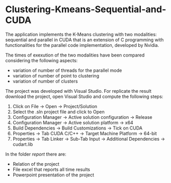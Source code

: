 # Clustering-Kmeans-Sequential-and-CUDA

The application implements the K-Means clustering with two modalities: sequential and parallel in CUDA that is an extension of C programming with functionalities for the parallel code implementation, developed by Nvidia.

The times of exexution of the two modalities have been compared considering the following aspects:
- variation of number of threads for the parallel mode
- variation of number of point to clustering
- variation of number of clusters

The project was developed with Visual Studio. For replicate the result download the project, open Visual Studio and compute the following steps:
1. Click on File -> Open -> Project/Solution
2. Select the .sln project file and click to Open
3. Configuration Manager -> Active solution configuration -> Release
4. Configuration Manager -> Active solution platform -> x64
5. Build Dependencies -> Build Customizations -> Tick on CUDA
6. Properties -> Tab CUDA C/C++ -> Target Machine Platform -> 64-bit
7. Properties -> Tab Linker -> Sub-Tab Input -> Additional Dependencies -> cudart.lib 

In the folder _report_ there are:
- Relation of the project
- File excel that reports all time results
- Powerpoint presentation of the project

